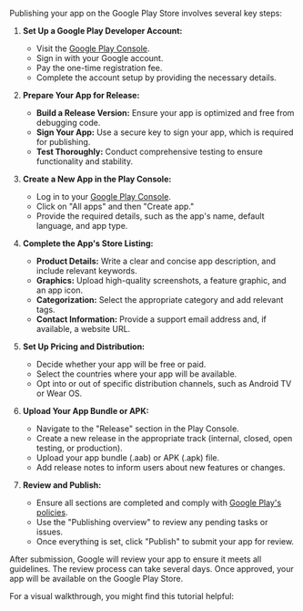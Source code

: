 Publishing your app on the Google Play Store involves several key steps:

1. **Set Up a Google Play Developer Account:**
   - Visit the [Google Play Console](https://play.google.com/console/about/get-started/).
   - Sign in with your Google account.
   - Pay the one-time registration fee.
   - Complete the account setup by providing the necessary details.

2. **Prepare Your App for Release:**
   - **Build a Release Version:** Ensure your app is optimized and free from debugging code.
   - **Sign Your App:** Use a secure key to sign your app, which is required for publishing.
   - **Test Thoroughly:** Conduct comprehensive testing to ensure functionality and stability.

3. **Create a New App in the Play Console:**
   - Log in to your [Google Play Console](https://play.google.com/console/about/get-started/).
   - Click on "All apps" and then "Create app."
   - Provide the required details, such as the app's name, default language, and app type.

4. **Complete the App's Store Listing:**
   - **Product Details:** Write a clear and concise app description, and include relevant keywords.
   - **Graphics:** Upload high-quality screenshots, a feature graphic, and an app icon.
   - **Categorization:** Select the appropriate category and add relevant tags.
   - **Contact Information:** Provide a support email address and, if available, a website URL.

5. **Set Up Pricing and Distribution:**
   - Decide whether your app will be free or paid.
   - Select the countries where your app will be available.
   - Opt into or out of specific distribution channels, such as Android TV or Wear OS.

6. **Upload Your App Bundle or APK:**
   - Navigate to the "Release" section in the Play Console.
   - Create a new release in the appropriate track (internal, closed, open testing, or production).
   - Upload your app bundle (.aab) or APK (.apk) file.
   - Add release notes to inform users about new features or changes.

7. **Review and Publish:**
   - Ensure all sections are completed and comply with [Google Play's policies](https://support.google.com/googleplay/android-developer/answer/9859751).
   - Use the "Publishing overview" to review any pending tasks or issues.
   - Once everything is set, click "Publish" to submit your app for review.

After submission, Google will review your app to ensure it meets all guidelines. The review process can take several days. Once approved, your app will be available on the Google Play Store.

For a visual walkthrough, you might find this tutorial helpful:

 
